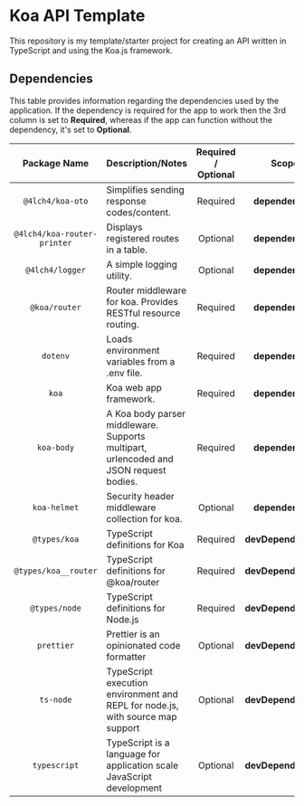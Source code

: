 # Koa API Template

This repository is my template/starter project for creating an API written in TypeScript and using the Koa.js framework.

## Dependencies

This table provides information regarding the dependencies used by the application. If the dependency is required for the app to work then the 3rd column is set to **Required**, whereas if the app can function without the dependency, it's set to **Optional**.

|        Package Name         | Description/Notes                                                                     | Required / Optional |        Scope        |
| :-------------------------: | ------------------------------------------------------------------------------------- | :-----------------: | :-----------------: |
|      `@4lch4/koa-oto`       | Simplifies sending response codes/content.                                            |      Required       |  **dependencies**   |
| `@4lch4/koa-router-printer` | Displays registered routes in a table.                                                |      Optional       |  **dependencies**   |
|       `@4lch4/logger`       | A simple logging utility.                                                             |      Optional       |  **dependencies**   |
|        `@koa/router`        | Router middleware for koa. Provides RESTful resource routing.                         |      Required       |  **dependencies**   |
|          `dotenv`           | Loads environment variables from a .env file.                                         |      Required       |  **dependencies**   |
|            `koa`            | Koa web app framework.                                                                |      Required       |  **dependencies**   |
|         `koa-body`          | A Koa body parser middleware. Supports multipart, urlencoded and JSON request bodies. |      Required       |  **dependencies**   |
|        `koa-helmet`         | Security header middleware collection for koa.                                        |      Optional       |  **dependencies**   |
|        `@types/koa`         | TypeScript definitions for Koa                                                        |      Required       | **devDependencies** |
|    `@types/koa__router`     | TypeScript definitions for @koa/router                                                |      Required       | **devDependencies** |
|        `@types/node`        | TypeScript definitions for Node.js                                                    |      Required       | **devDependencies** |
|         `prettier`          | Prettier is an opinionated code formatter                                             |      Optional       | **devDependencies** |
|          `ts-node`          | TypeScript execution environment and REPL for node.js, with source map support        |      Optional       | **devDependencies** |
|        `typescript`         | TypeScript is a language for application scale JavaScript development                 |      Optional       | **devDependencies** |
